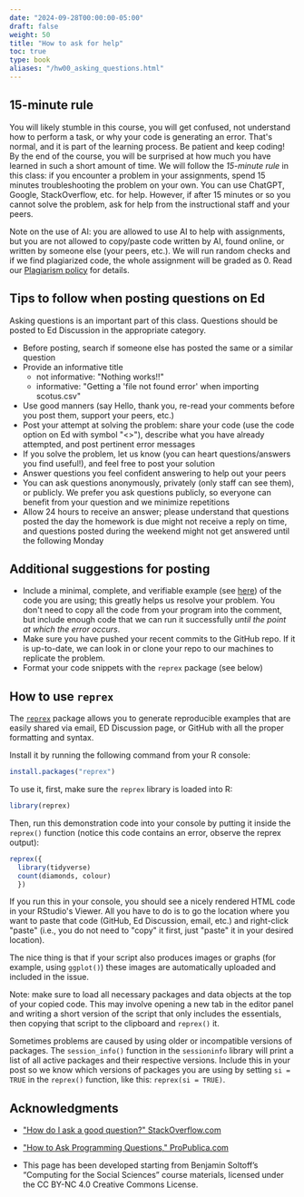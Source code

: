 ```yaml
---
date: "2024-09-28T00:00:00-05:00"
draft: false
weight: 50
title: "How to ask for help"
toc: true
type: book
aliases: "/hw00_asking_questions.html"
---
```




## 15-minute rule 

You will likely stumble in this course, you will get confused, not understand how to perform a task, or why your code is generating an error. That's normal, and it is part of the learning process. Be patient and keep coding! By the end of the course, you will be surprised at how much you have learned in such a short amount of time. 
We will follow the *15-minute rule* in this class: if you encounter a problem in your assignments, spend 15 minutes troubleshooting the problem on your own. You can use ChatGPT, Google, StackOverflow, etc. for help. However, if after 15 minutes or so you cannot solve the problem, ask for help from the instructional staff and your peers.

Note on the use of AI: you are allowed to use AI to help with assignments, but you are not allowed to copy/paste code written by AI, found online, or written by someone else (your peers, etc.). We will run random checks and if we find plagiarized code, the whole assignment will be graded as 0. Read our [Plagiarism policy](https://computing-soc-sci.netlify.app/faq/course-obj-expectations/#plagiarism-and-academic-integrity) for details.

## Tips to follow when posting questions on Ed

Asking questions is an important part of this class. Questions should be posted to Ed Discussion in the appropriate category. 

  * Before posting, search if someone else has posted the same or a similar question
  * Provide an informative title
    * not informative: "Nothing works!!"
    * informative: "Getting a 'file not found error' when importing scotus.csv"
  * Use good manners (say Hello, thank you, re-read your comments before you post them, support your peers, etc.)
  * Post your attempt at solving the problem: share your code (use the code option on Ed with symbol "<>"), describe what you have already attempted, and post pertinent error messages
  * If you solve the problem, let us know (you can heart questions/answers you find useful!), and feel free to post your solution
  * Answer questions you feel confident answering to help out your peers 
  * You can ask questions anonymously, privately (only staff can see them), or publicly. We prefer you ask questions publicly, so everyone can benefit from your question and we minimize repetitions
  * Allow 24 hours to receive an answer; please understand that questions posted the day the homework is due might not receive a reply on time, and questions posted during the weekend might not get answered until the following Monday

  
## Additional suggestions for posting

* Include a minimal, complete, and verifiable example (see [here](http://stackoverflow.com/help/mcve)) of the code you are using; this greatly helps us resolve your problem. You don't need to copy all the code from your program into the comment, but include enough code that we can run it successfully *until the point at which the error occurs*.
* Make sure you have pushed your recent commits to the GitHub repo. If it is up-to-date, we can look in or clone your repo to our machines to replicate the problem.
* Format your code snippets with the `reprex` package (see below)


## How to use `reprex`

The [`reprex`](http://reprex.tidyverse.org/) package allows you to generate reproducible examples that are easily shared via email, ED Discussion page, or GitHub with all the proper formatting and syntax.

Install it by running the following command from your R console:

```r
install.packages("reprex")
```
To use it, first, make sure the `reprex` library is loaded into R:

```r
library(reprex)
```

Then, run this demonstration code into your console by putting it inside the `reprex()` function (notice this code contains an error, observe the reprex output):

```r
reprex({
  library(tidyverse)
  count(diamonds, colour)
  })
```

If you run this in your console, you should see a nicely rendered HTML code in your RStudio's Viewer. All you have to do is to go the location where you want to paste that code (GitHub, Ed Discussion, email, etc.) and right-click "paste" (i.e., you do not need to "copy" it first, just "paste" it in your desired location).

The nice thing is that if your script also produces images or graphs (for example, using `ggplot()`) these images are automatically uploaded and included in the issue.

Note: make sure to load all necessary packages and data objects at the top of your copied code. This may involve opening a new tab in the editor panel and writing a short version of the script that only includes the essentials, then copying that script to the clipboard and `reprex()` it.

Sometimes problems are caused by using older or incompatible versions of packages. The `session_info()` function in the `sessioninfo` library will print a list of all active packages and their respective versions. Include this in your post so we know which versions of packages you are using by setting `si = TRUE` in the `reprex()` function, like this: `reprex(si = TRUE)`.


## Acknowledgments

* ["How do I ask a good question?" StackOverflow.com](http://stackoverflow.com/help/how-to-ask)
* ["How to Ask Programming Questions," ProPublica.com](https://www.propublica.org/nerds/item/how-to-ask-programming-questions)


* This page has been developed starting from Benjamin Soltoff’s “Computing for the Social Sciences” course materials, licensed under the CC BY-NC 4.0 Creative Commons License.
